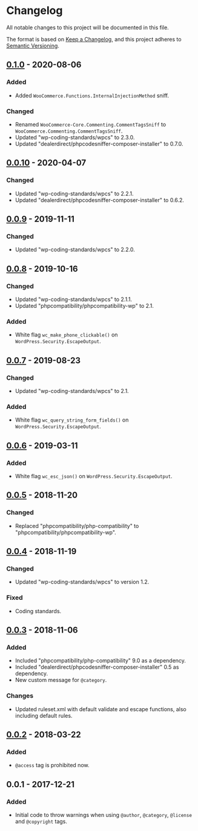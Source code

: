 # Changelog
All notable changes to this project will be documented in this file.

The format is based on [Keep a Changelog](https://keepachangelog.com/en/1.0.0/),
and this project adheres to [Semantic Versioning](https://semver.org/spec/v2.0.0.html).

## [0.1.0] - 2020-08-06
### Added
- Added `WooCommerce.Functions.InternalInjectionMethod` sniff.
### Changed
- Renamed `WooCommerce-Core.Commenting.CommentTagsSniff` to `WooCommerce.Commenting.CommentTagsSniff`.
- Updated "wp-coding-standards/wpcs" to 2.3.0.
- Updated "dealerdirect/phpcodesniffer-composer-installer" to 0.7.0.

## [0.0.10] - 2020-04-07
### Changed
- Updated "wp-coding-standards/wpcs" to 2.2.1.
- Updated "dealerdirect/phpcodesniffer-composer-installer" to 0.6.2.

## [0.0.9] - 2019-11-11
### Changed
- Updated "wp-coding-standards/wpcs" to 2.2.0.

## [0.0.8] - 2019-10-16
### Changed
- Updated "wp-coding-standards/wpcs" to 2.1.1.
- Updated "phpcompatibility/phpcompatibility-wp" to 2.1.
### Added
- White flag `wc_make_phone_clickable()` on `WordPress.Security.EscapeOutput`.

## [0.0.7] - 2019-08-23
### Changed
- Updated "wp-coding-standards/wpcs" to 2.1.
### Added
- White flag `wc_query_string_form_fields()` on `WordPress.Security.EscapeOutput`.

## [0.0.6] - 2019-03-11
### Added
- White flag `wc_esc_json()` on `WordPress.Security.EscapeOutput`.

## [0.0.5] - 2018-11-20
### Changed
- Replaced "phpcompatibility/php-compatibility" to "phpcompatibility/phpcompatibility-wp".

## [0.0.4] - 2018-11-19
### Changed
- Updated "wp-coding-standards/wpcs" to version 1.2.

### Fixed
- Coding standards.

## [0.0.3] - 2018-11-06
### Added
- Included "phpcompatibility/php-compatibility" 9.0 as a dependency.
- Included "dealerdirect/phpcodesniffer-composer-installer" 0.5 as dependency.
- New custom message for `@category`.

### Changes
- Updated ruleset.xml with default validate and escape functions, also including default rules.

## [0.0.2] - 2018-03-22
### Added
- `@access` tag is prohibited now.

## 0.0.1 - 2017-12-21
### Added
- Initial code to throw warnings when using `@author`, `@category`, `@license` and `@copyright` tags.

[Unreleased]: https://github.com/woocommerce/woocommerce-sniffs/compare/0.1.0...HEAD
[0.1.0]: https://github.com/woocommerce/woocommerce-sniffs/compare/0.0.10...0.1.0
[0.0.10]: https://github.com/woocommerce/woocommerce-sniffs/compare/0.0.9...0.0.10
[0.0.9]: https://github.com/woocommerce/woocommerce-sniffs/compare/0.0.8...0.0.9
[0.0.8]: https://github.com/woocommerce/woocommerce-sniffs/compare/0.0.7...0.0.8
[0.0.7]: https://github.com/woocommerce/woocommerce-sniffs/compare/0.0.6...0.0.7
[0.0.6]: https://github.com/woocommerce/woocommerce-sniffs/compare/0.0.5...0.0.6
[0.0.5]: https://github.com/woocommerce/woocommerce-sniffs/compare/0.0.4...0.0.5
[0.0.4]: https://github.com/woocommerce/woocommerce-sniffs/compare/0.0.3...0.0.4
[0.0.3]: https://github.com/woocommerce/woocommerce-sniffs/compare/0.0.2...0.0.3
[0.0.2]: https://github.com/woocommerce/woocommerce-sniffs/compare/0.0.1...0.0.2
